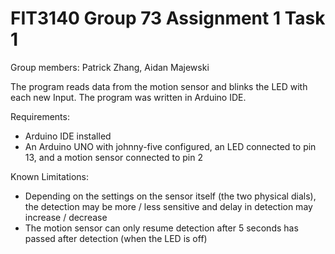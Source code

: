 # FIT3140 Group 73 Assignment 1 Task 1
Group members: Patrick Zhang, Aidan Majewski

The program reads data from the motion sensor and blinks the LED with each new Input. The program was written in Arduino IDE. 

Requirements:
  - Arduino IDE installed
  - An Arduino UNO with johnny-five configured, an LED connected to pin 13, and a motion sensor connected to pin 2

Known Limitations:
  - Depending on the settings on the sensor itself (the two physical dials), the detection may be more / less sensitive and delay in detection may increase / decrease
  - The motion sensor can only resume detection after 5 seconds has passed after detection (when the LED is off)